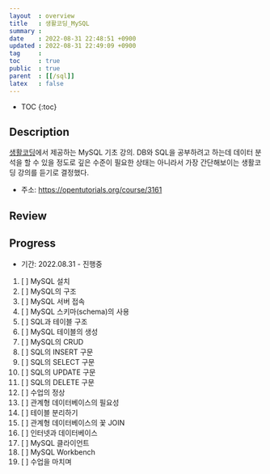 ```yaml
---
layout  : overview
title   : 생활코딩_MySQL
summary : 
date    : 2022-08-31 22:48:51 +0900
updated : 2022-08-31 22:49:09 +0900
tag     : 
toc     : true
public  : true
parent  : [[/sql]]
latex   : false
---
```

* TOC
{:toc}

## Description

[생활코딩](https://opentutorials.org)에서 제공하는 MySQL 기초 강의. DB와 SQL을 공부하려고 하는데 데이터 분석을 할 수 있을 정도로 깊은 수준이 필요한 상태는 아니라서 가장 간단해보이는 생활코딩 강의를 듣기로 결정했다.

* 주소: https://opentutorials.org/course/3161

## Review

## Progress

* 기간: 2022.08.31 - 진행중

1. [ ] MySQL 설치
1. [ ] MySQL의 구조
1. [ ] MySQL 서버 접속
1. [ ] MySQL 스키마(schema)의 사용
1. [ ] SQL과 테이블 구조
1. [ ] MySQL 테이블의 생성
1. [ ] MySQL의 CRUD
1. [ ] SQL의 INSERT 구문
1. [ ] SQL의 SELECT 구문
1. [ ] SQL의 UPDATE 구문
1. [ ] SQL의 DELETE 구문
1. [ ] 수업의 정상
1. [ ] 관계형 데이터베이스의 필요성
1. [ ] 테이블 분리하기
1. [ ] 관계형 데이터베이스의 꽃 JOIN
1. [ ] 인터넷과 데이터베이스
1. [ ] MySQL 클라이언트
1. [ ] MySQL Workbench
1. [ ] 수업을 마치며
